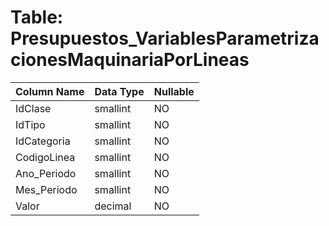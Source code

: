 # Table: Presupuestos_VariablesParametrizacionesMaquinariaPorLineas

| Column Name | Data Type | Nullable |
|-------------|-----------|----------|
| IdClase | smallint | NO |
| IdTipo | smallint | NO |
| IdCategoria | smallint | NO |
| CodigoLinea | smallint | NO |
| Ano_Periodo | smallint | NO |
| Mes_Periodo | smallint | NO |
| Valor | decimal | NO |
